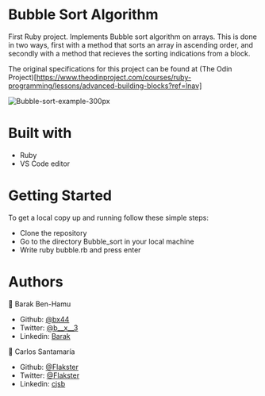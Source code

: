 # Bubble Sort Algorithm
First Ruby project. Implements Bubble sort algorithm on arrays. This is done in two ways, first with a method that sorts an array in ascending order, and secondly with a method that recieves the sorting indications from a block.

The original specifications for this project can be found at (The Odin Project)[https://www.theodinproject.com/courses/ruby-programming/lessons/advanced-building-blocks?ref=lnav]


![Bubble-sort-example-300px](https://user-images.githubusercontent.com/53324035/74382278-1b45be00-4dbb-11ea-9d8e-2a63811ea733.gif)

# Built with
- Ruby
- VS Code editor

# Getting Started
To get a local copy up and running follow these simple steps:
- Clone the repository
- Go to the directory Bubble_sort in your local machine
- Write ruby bubble.rb and press enter

# Authors

👤 Barak Ben-Hamu
- Github: [@bx44](http://www.github.com/bx44)
- Twitter: [@b__x__3](http://www.twitter.com/b__x__3)
- Linkedin: [Barak](https://www.linkedin.com/in/barak-ben-hamu-44aa89196/ )

👤 Carlos Santamaría
- Github: [@Flakster](http://www.github.com/flakster)
- Twitter: [@Flakster](http://www.twitter.com/flakster)
- Linkedin: [cjsb](http://www.linkedin.com/in/cjsb)
